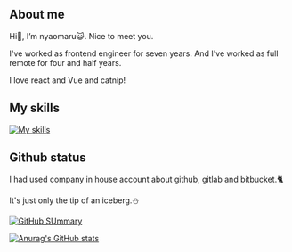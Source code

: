 ## About me

Hi👋, I’m nyaomaru😺. Nice to meet you.

I've worked as frontend engineer for seven years. And I've worked as full remote for four and half years.

I love react and Vue and catnip!

## My skills

[![My skills](https://skillicons.dev/icons?i=ts,js,react,redux,nextjs,vue,html,css,sass,java,kotlin,swift,py,php,npm,yarn,jest,tailwind,cypress,selenium,jenkins,vite,webpack,babel,gulp,rollup,aws,azure,git,github,gitlab,bitbucket,docker,kubernetes,vscode,eclipse,idea,sublime,figma)](https://skillicons.dev)

## Github status

I had used company in house account about github, gitlab and bitbucket.🐈

It's just only the tip of an iceberg.⛄

[![GitHub SUmmary](http://github-profile-summary-cards.vercel.app/api/cards/profile-details?username={nyaomaru}&theme={2077})](https://github.com/vn7n24fzkq/github-profile-summary-cards)

[![Anurag's GitHub stats](https://github-readme-stats-clone-nyaomaru.vercel.app/api?username=nyaomaru)](https://github.com/anuraghazra/github-readme-stats)

<!-- [![trophy](https://github-profile-trophy.vercel.app/?username=nyaomaru)](https://github.com/nyaomaru/github-profile-trophy) -->

<!---
nyaomaru/nyaomaru is a ✨ special ✨ repository because its `README.md` (this file) appears on your GitHub profile.
You can click the Preview link to take a look at your changes.
--->
